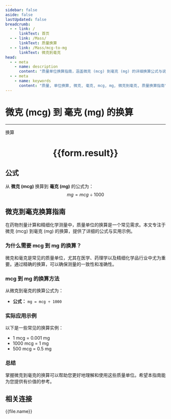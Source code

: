 ```yaml
---
sidebar: false
aside: false
lastUpdated: false
breadcrumb:
  - - link: /
      linkText: 首页
  - - link: /Mass/
      linkText: 质量换算
  - - link: /Mass/mcg-to-mg
      linkText: 微克到毫克
head:
  - - meta
    - name: description
      content: "质量单位换算指南，涵盖微克 (mcg) 到毫克 (mg) 的详细换算公式与说明。"
  - - meta
    - name: keywords
      content: "质量, 单位换算, 微克, 毫克, mcg, mg, 微克到毫克, 质量换算指南"
---
```

# 微克 (mcg) 到 毫克 (mg) 的换算
---
<script setup>
import { onMounted, reactive, inject, ref } from 'vue'
import { NButton, NForm, NFormItem, NInput, NInputNumber, NSelect, NCard, useMessage,NGrid ,NGi } from 'naive-ui'
import { defineClientComponent } from 'vitepress'
import { Mass } from '../../files';

const convert = inject('convert')

const form = reactive({
  number: null,
  result: '',
})

const convertHandler = () => {
  if (form.number !== null && !isNaN(form.number)) {
    const convertedValue = parseFloat(form.number) / 1000
    form.result = `${form.number}mcg = ${convertedValue.toFixed(4)}mg`
  } else {
    form.result = '请输入有效的数值。'
  }
}
</script>

<n-form size="large" :model="form">
  <n-form-item label="微克 (mcg)">
    <n-input-number v-model:value="form.number" placeholder="输入微克" style="width: 100%" />
  </n-form-item>
  <n-form-item>
    <n-button type="primary" @click="convertHandler" block>换算</n-button>
  </n-form-item>
</n-form>

<n-card  embedded :bordered="false" hoverable>
  <div  style="text-align:center">
    <h1>{{form.result}}</h1>
  </div>
</n-card>

## 公式

从 **微克 (mcg)** 换算到 **毫克 (mg)** 的公式为：
$$ mg = mcg \div 1000 $$

## 微克到毫克换算指南

在药物剂量计算和精细化学测量中，质量单位的换算是一个常见需求。本文专注于微克 (mcg) 到毫克 (mg) 的换算，提供了详细的公式与实用示例。

### 为什么需要 mcg 到 mg 的换算？

微克和毫克是常见的质量单位，尤其在医学、药理学以及精细化学品行业中尤为重要。通过精确的换算，可以确保测量的一致性和准确性。

### mcg 到 mg 的换算方法

从微克到毫克的换算公式为：

- **公式：** `mg = mcg ÷ 1000`

### 实际应用示例

以下是一些常见的换算实例：

- 1 mcg = 0.001 mg
- 1000 mcg = 1 mg
- 500 mcg = 0.5 mg

### 总结

掌握微克到毫克的换算可以帮助您更好地理解和使用这些质量单位。希望本指南能为您提供有价值的参考。

## 相关连接
<n-grid x-gap="12" :cols="4">
  <n-gi v-for="(file, index) in Mass" :key="index">
    <n-button
      text
      tag="a"
      :href="file.path"
      type="primary"
    >
      {{file.name}}
    </n-button>
  </n-gi>
</n-grid>